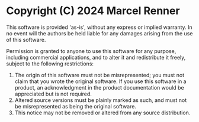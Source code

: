 # Copyright (C) 2024 Marcel Renner

This software is provided 'as-is', without any express or implied warranty. In 
no event will the authors be held liable for any damages arising from the use 
of this software.

Permission is granted to anyone to use this software for any purpose, 
including commercial applications, and to alter it and redistribute it freely, 
subject to the following restrictions:

1. The origin of this software must not be misrepresented; you must not claim 
   that you wrote the original software. If you use this software in a 
   product, an acknowledgment in the product documentation would be 
   appreciated but is not required.
2. Altered source versions must be plainly marked as such, and must not be 
   misrepresented as being the original software.
3. This notice may not be removed or altered from any source distribution.
